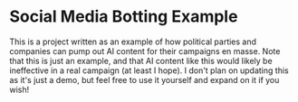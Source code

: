 # Social Media Botting Example
This is a project written as an example of how political parties and companies can pump out AI content for their campaigns en masse.
Note that this is just an example, and that AI content like this would likely be ineffective in a real campaign (at least I hope).
I don't plan on updating this as it's just a demo, but feel free to use it yourself and expand on it if you wish!
